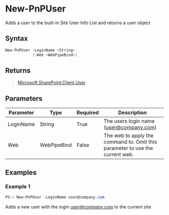 # New-PnPUser
Adds a user to the built-in Site User Info List and returns a user object
## Syntax
```powershell
New-PnPUser -LoginName <String>
            [-Web <WebPipeBind>]
```


## Returns
>[Microsoft.SharePoint.Client.User](https://msdn.microsoft.com/en-us/library/microsoft.sharepoint.client.user.aspx)

## Parameters
Parameter|Type|Required|Description
---------|----|--------|-----------
|LoginName|String|True|The users login name (user@company.com)|
|Web|WebPipeBind|False|The web to apply the command to. Omit this parameter to use the current web.|
## Examples

### Example 1
```powershell
PS:> New-PnPUser -LoginName user@company.com
```
Adds a new user with the login user@company.com to the current site
